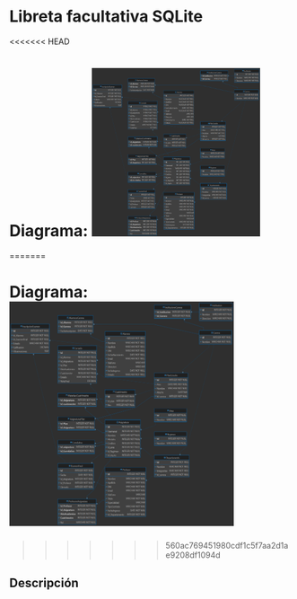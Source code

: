 # Libreta facultativa SQLite

<<<<<<< HEAD
# Diagrama: <img src="./facultad.png" alt="Git Logo" width="300" height="300"/>
=======
# Diagrama: <img src="./facultad.png" alt="Git Logo" width="400" height="400"/>
>>>>>>> 560ac769451980cdf1c5f7aa2d1ae9208df1094d

## Descripción

